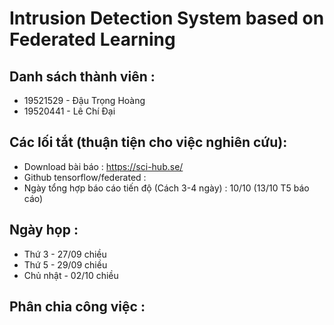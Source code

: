# Intrusion Detection System based on Federated Learning
## Danh sách thành viên :
- 19521529 - Đậu Trọng Hoàng
- 19520441 - Lê Chí Đại


## Các lối tắt (thuận tiện cho việc nghiên cứu):
- Download bài báo : https://sci-hub.se/
- Github tensorflow/federated : 
- Ngày tổng hợp báo cáo tiến độ (Cách 3-4 ngày) : 10/10 (13/10 T5 báo cáo)


## Ngày họp :
- Thứ 3 - 27/09 chiều
- Thứ 5 - 29/09 chiều
- Chủ nhật - 02/10 chiều

## Phân chia công việc :
